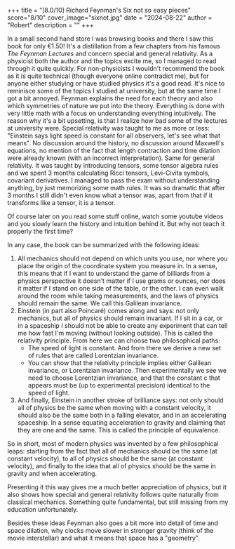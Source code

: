 +++
title = "[8.0/10] Richard Feynman's Six not so easy pieces"
score="8/10"
cover_image="sixnot.jpg"
date = "2024-08-22"
author = "Robert"
description = ""
+++

In a small second hand store I was browsing books and there I saw this book for only €1.50! It's a distillation from a few chapters from his famous *The Feynman Lectures* and concern special and general relativity. As a physicist both the author and the topics excite me, so I managed to read through it quite quickly. For non-physicists I wouldn't recommend the book as it is quite technical (though everyone online contradict me), but for anyone either studying or have studied physics it's a good read. It's nice to reminisce some of the topics I studied at university, but at the same time I got a bit annoyed. Feynman explains the need for each theory and also which symmetries of nature we put into the theory. Everything is done with very little math with a focus on understanding everything intuitively. The reason why it's a bit upsetting, is that I realize how bad some of the lectures at university were. Special relativity was taught to me as more or less: "Einstein says light speed is constant for all observers, let's see what that means". No discussion around the history, no discussion around Maxwell's equations, no mention of the fact that length contraction and time dilation were already known (with an incorrect interpretation). Same for general relativity. It was taught by introducing tensors, some tensor algebra rules and we spent 3 months calculating Ricci tensors, Levi-Civita symbols, covariant derivatives. I managed to pass the exam without understanding anything, by just memorizing some math rules. It was so dramatic that after 3 months I still didn't even know what a tensor was, apart from that if it transforms like a tensor, it is a tensor. 

Of course later on you read some stuff online, watch some youtube videos and you slowly learn the history and intuition behind it. But why not teach it properly the first time?

In any case, the book can be summarized with the following ideas:

1. All mechanics should not depend on which units you use, nor where you place the origin of the coordinate system you measure in. In a sense, this means that if I want to understand the game of billiards from a physics perspective it doesn't matter if I use grams or ounces, nor does it matter if I stand on one side of the table, or the other. I can even walk around the room while taking measurements, and the laws of physics should remain the same. We call this Galilean invariance.
2. Einstein (in part also Poincaré) comes along and says: not only mechanics, but all of physics should remain invariant. If I sit in a car, or in a spaceship I should not be able to create any experiment that can tell me how fast I'm moving (without looking outside). This is called the relativity principle. From here we can choose two philosophical paths:
    - The speed of light is constant. And from there we derive a new set of rules that are called Lorentzian invariance.
    - You can show that the relativity principle implies either Galilean invariance, or Lorentzian invariance. Then experimentally we see we need to choose Lorentzian invariance, and that the constant c that appears must be (up to experimental precision) identical to the speed of light.
3. And finally, Einstein in another stroke of brilliance says: not only should all of physics be the same when moving with a constant velocity, it should also be the same both in a falling elevator, and in an accelerating spaceship. In a sense equating acceleration to gravity and claiming that they are one and the same. This is called the principle of equivalence.

So in short, most of modern physics was invented by a few philosophical leaps: starting from the fact that all of mechanics should be the same (at constant velocity), to all of physics should be the same (at constant velocity), and finally to the idea that all of physics should be the same in gravity and when accelerating. 

Presenting it this way gives me a much better appreciation of physics, but it also shows how special and general relativity follows quite naturally from classical mechanics. Something quite fundamental, but still missing from my education unfortunately.

Besides these ideas Feynman also goes a bit more into detail of time and space dilation, why clocks move slower in stronger gravity (think of the movie interstellar) and what it means that space has a "geometry". 